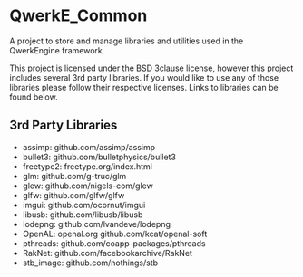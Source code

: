 # QwerkE_Common
A project to store and manage libraries and utilities used in the QwerkEngine framework.

This project is licensed under the BSD 3clause license, however this project includes several 3rd party libraries. If you would like to use any of those libraries please follow their respective licenses. Links to libraries can be found below.

## 3rd Party Libraries
- assimp: github.com/assimp/assimp
- bullet3: github.com/bulletphysics/bullet3
- freetype2: freetype.org/index.html
- glm: github.com/g-truc/glm
- glew: github.com/nigels-com/glew
- glfw: github.com/glfw/glfw
- imgui: github.com/ocornut/imgui
- libusb: github.com/libusb/libusb
- lodepng: github.com/lvandeve/lodepng
- OpenAL: openal.org github.com/kcat/openal-soft
- pthreads: github.com/coapp-packages/pthreads
- RakNet: github.com/facebookarchive/RakNet
- stb_image: github.com/nothings/stb
